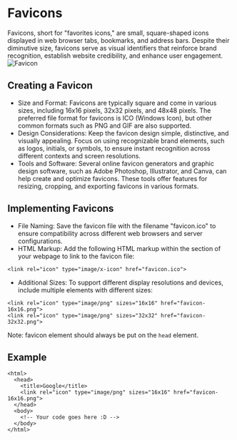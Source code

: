 # Favicons
Favicons, short for "favorites icons," are small, square-shaped icons displayed in web browser tabs, bookmarks, and address bars. Despite their diminutive size, favicons serve as visual identifiers that reinforce brand recognition, establish website credibility, and enhance user engagement.
![Favicon](https://upload.wikimedia.org/wikipedia/commons/2/22/Wikipedia_favicon_in_Firefox_on_KDE_%282023%29.png)
## Creating a Favicon
- Size and Format: Favicons are typically square and come in various sizes, including 16x16 pixels, 32x32 pixels, and 48x48 pixels. The preferred file format for favicons is ICO (Windows Icon), but other common formats such as PNG and GIF are also supported.
- Design Considerations: Keep the favicon design simple, distinctive, and visually appealing. Focus on using recognizable brand elements, such as logos, initials, or symbols, to ensure instant recognition across different contexts and screen resolutions.
- Tools and Software: Several online favicon generators and graphic design software, such as Adobe Photoshop, Illustrator, and Canva, can help create and optimize favicons. These tools offer features for resizing, cropping, and exporting favicons in various formats.

## Implementing Favicons
- File Naming: Save the favicon file with the filename "favicon.ico" to ensure compatibility across different web browsers and server configurations.
- HTML Markup: Add the following HTML markup within the <head> section of your webpage to link to the favicon file:
```
<link rel="icon" type="image/x-icon" href="favicon.ico">
```
- Additional Sizes: To support different display resolutions and devices, include multiple <link> elements with different sizes:
```
<link rel="icon" type="image/png" sizes="16x16" href="favicon-16x16.png">
<link rel="icon" type="image/png" sizes="32x32" href="favicon-32x32.png">
```
Note: favicon element should always be put on the `head` element.
## Example
```
<html>
  <head>
    <title>Google</title>
    <link rel="icon" type="image/png" sizes="16x16" href="favicon-16x16.png">
  </head>
  <body>
    <!-- Your code goes here :D -->
  </body>
</html>
```
